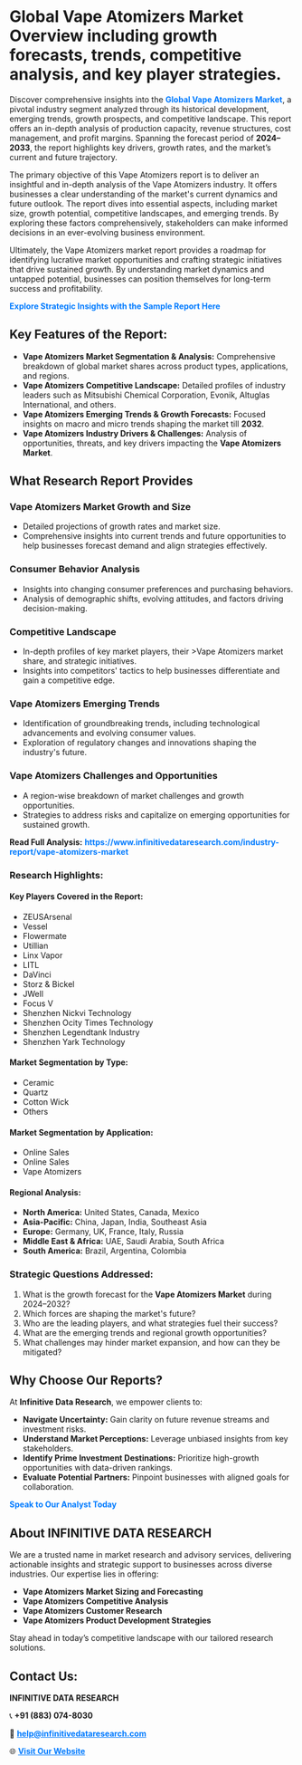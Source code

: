 <h1>Global Vape Atomizers Market Overview including growth forecasts, trends, competitive analysis, and key player strategies.</h1>
<p>
Discover comprehensive insights into the 
<a href="https://www.infinitivedataresearch.com/industry-report/vape-atomizers-market" rel="dofollow" style="color: #007BFF; text-decoration: none;"><strong>Global Vape Atomizers Market</strong></a>, a pivotal industry segment analyzed through its historical development, emerging trends, growth prospects, and competitive landscape. This report offers an in-depth analysis of production capacity, revenue structures, cost management, and profit margins. Spanning the forecast period of <strong>2024–2033</strong>, the report highlights key drivers, growth rates, and the market’s current and future trajectory.
</p>
<p>
The primary objective of this Vape Atomizers report is to deliver an insightful and in-depth analysis of the Vape Atomizers industry. It offers businesses a clear understanding of the market's current dynamics and future outlook. The report dives into essential aspects, including market size, growth potential, competitive landscapes, and emerging trends. By exploring these factors comprehensively, stakeholders can make informed decisions in an ever-evolving business environment.
</p>
<p>
Ultimately, the Vape Atomizers market report provides a roadmap for identifying lucrative market opportunities and crafting strategic initiatives that drive sustained growth. By understanding market dynamics and untapped potential, businesses can position themselves for long-term success and profitability.
</p>
<p>
<a href="https://www.infinitivedataresearch.com/request-sample/reportId=107447" style="color: #007BFF; text-decoration: none;"><strong>Explore Strategic Insights with the Sample Report Here</strong></a>
</p>

<h2>Key Features of the Report:</h2>
<ul>
<li><strong>Vape Atomizers Market Segmentation & Analysis:</strong> Comprehensive breakdown of global market shares across product types, applications, and regions.</li>
<li><strong>Vape Atomizers Competitive Landscape:</strong> Detailed profiles of industry leaders such as Mitsubishi Chemical Corporation, Evonik, Altuglas International, and others.</li>
<li><strong>Vape Atomizers Emerging Trends & Growth Forecasts:</strong> Focused insights on macro and micro trends shaping the market till <strong>2032</strong>.</li>
<li><strong>Vape Atomizers Industry Drivers & Challenges:</strong> Analysis of opportunities, threats, and key drivers impacting the <strong>Vape Atomizers Market</strong>.</li>
</ul>

<h2>What Research Report Provides</h2>
<h3>Vape Atomizers Market Growth and Size</h3>
<ul>
<li>Detailed projections of growth rates and market size.</li>
<li>Comprehensive insights into current trends and future opportunities to help businesses forecast demand and align strategies effectively.</li>
</ul>

<h3>Consumer Behavior Analysis</h3>
<ul>
<li>Insights into changing consumer preferences and purchasing behaviors.</li>
<li>Analysis of demographic shifts, evolving attitudes, and factors driving decision-making.</li>
</ul>

<h3>Competitive Landscape</h3>
<ul>
<li>In-depth profiles of key market players, their >Vape Atomizers market share, and strategic initiatives.</li>
<li>Insights into competitors' tactics to help businesses differentiate and gain a competitive edge.</li>
</ul>

<h3>Vape Atomizers Emerging Trends</h3>
<ul>
<li>Identification of groundbreaking trends, including technological advancements and evolving consumer values.</li>
<li>Exploration of regulatory changes and innovations shaping the industry's future.</li>
</ul>

<h3>Vape Atomizers Challenges and Opportunities</h3>
<ul>
<li>A region-wise breakdown of market challenges and growth opportunities.</li>
<li>Strategies to address risks and capitalize on emerging opportunities for sustained growth.</li>
</ul>
<p><strong>Read Full Analysis:</strong> <a href="https://www.infinitivedataresearch.com/industry-report/vape-atomizers-market" rel="dofollow" style="color: #007BFF; text-decoration: none;"><strong>https://www.infinitivedataresearch.com/industry-report/vape-atomizers-market</strong></a></p>
<h3>Research Highlights:</h3>
<h4>Key Players Covered in the Report:</h4>
<ul><li>ZEUSArsenal</li><li>Vessel</li><li>Flowermate</li><li>Utillian</li><li>Linx Vapor</li><li>LITL</li><li>DaVinci</li><li>Storz &amp; Bickel</li><li>JWell</li><li>Focus V</li><li>Shenzhen Nickvi Technology</li><li>Shenzhen Ocity Times Technology</li><li>Shenzhen Legendtank Industry</li><li>Shenzhen Yark Technology</li></ul>
<h4>Market Segmentation by Type:</h4>
<ul><li>Ceramic</li><li>Quartz</li><li>Cotton Wick</li><li>Others</li></ul>
<h4>Market Segmentation by Application:</h4>
<ul><li>Online Sales</li><li>Online Sales</li><li>Vape Atomizers</li></ul>

<h4>Regional Analysis:</h4>
<ul>
<li><strong>North America:</strong> United States, Canada, Mexico</li>
<li><strong>Asia-Pacific:</strong> China, Japan, India, Southeast Asia</li>
<li><strong>Europe:</strong> Germany, UK, France, Italy, Russia</li>
<li><strong>Middle East & Africa:</strong> UAE, Saudi Arabia, South Africa</li>
<li><strong>South America:</strong> Brazil, Argentina, Colombia</li>
</ul>

<h3>Strategic Questions Addressed:</h3>
<ol>
<li>What is the growth forecast for the <strong>Vape Atomizers Market</strong> during 2024–2032?</li>
<li>Which forces are shaping the market's future?</li>
<li>Who are the leading players, and what strategies fuel their success?</li>
<li>What are the emerging trends and regional growth opportunities?</li>
<li>What challenges may hinder market expansion, and how can they be mitigated?</li>
</ol>

<h2>Why Choose Our Reports?</h2>
<p>At <strong>Infinitive Data Research</strong>, we empower clients to:</p>
<ul>
<li><strong>Navigate Uncertainty:</strong> Gain clarity on future revenue streams and investment risks.</li>
<li><strong>Understand Market Perceptions:</strong> Leverage unbiased insights from key stakeholders.</li>
<li><strong>Identify Prime Investment Destinations:</strong> Prioritize high-growth opportunities with data-driven rankings.</li>
<li><strong>Evaluate Potential Partners:</strong> Pinpoint businesses with aligned goals for collaboration.</li>
</ul>
<p><a href="https://www.infinitivedataresearch.com/industry-report/vape-atomizers-market" rel="dofollow" style="color: #007BFF; text-decoration: none;"><strong>Speak to Our Analyst Today</strong></a></p>

<h2>About INFINITIVE DATA RESEARCH</h2>
<p>We are a trusted name in market research and advisory services, delivering actionable insights and strategic support to businesses across diverse industries. Our expertise lies in offering:</p>
<ul>
<li><strong>Vape Atomizers Market Sizing and Forecasting</strong></li>
<li><strong>Vape Atomizers Competitive Analysis</strong></li>
<li><strong>Vape Atomizers Customer Research</strong></li>
<li><strong>Vape Atomizers Product Development Strategies</strong></li>
</ul>
<p>Stay ahead in today’s competitive landscape with our tailored research solutions.</p>

<h2>Contact Us:</h2>
<p><strong>INFINITIVE DATA RESEARCH</strong></p>
<p>📞 <strong>+91 (883) 074-8030</strong></p>
<p>📧 <strong><a href="mailto:help@infinitivedataresearch.com" style="color: #007BFF;">help@infinitivedataresearch.com</a></strong></p>
<p>🌐 <strong><a href="https://www.infinitivedataresearch.com" rel="dofollow" style="color: #007BFF;">Visit Our Website</a></strong></p>